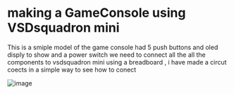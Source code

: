 # making a GameConsole using VSDsquadron mini 

This is a smiple model of the game console had 5 push buttons and oled disply to show and a power switch 
we need to connect all the all the components to vsdsquadron mini using a breadboard , i have made a circut coects in a simple way to see how to conect 

![image](https://github.com/NavaneethKumar237/Risc-v-internship/assets/167600626/c73f9c8e-b3a0-4bad-97d7-80a85bd2783c)

